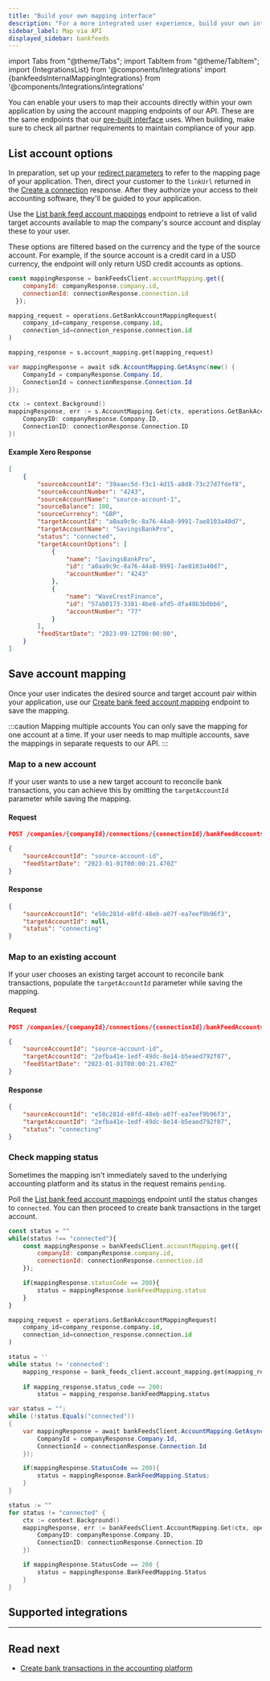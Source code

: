 ```yaml
---
title: "Build your own mapping interface"
description: "For a more integrated user experience, build your own interface using our API's account mapping endpoints"
sidebar_label: Map via API
displayed_sidebar: bankfeeds
---
```


import Tabs from "@theme/Tabs";
import TabItem from "@theme/TabItem";
import {IntegrationsList} from '@components/Integrations'
import {bankfeedsInternalMappingIntegrations} from '@components/Integrations/integrations'

You can enable your users to map their accounts directly within your own application by using the account mapping endpoints of our API. These are the same endpoints that our [pre-built interface](/bank-feeds/mapping/codat-ui) uses. When building, make sure to check all partner requirements to maintain compliance of your app.

## List account options

In preparation, set up your [redirect parameters](/auth-flow/customize/set-up-redirects) to refer to the mapping page of your application. Then, direct your customer to the `linkUrl` returned in the [Create a connection](/bank-feeds/create-account#create-a-connection) response. After they authorize your access to their accounting software, they'll be guided to your application.

Use the [List bank feed account mappings](/bank-feeds-api#/operations/get-bank-account-mapping) endpoint to retrieve a list of valid target accounts available to map the company's source account and display these to your user. 

These options are filtered based on the currency and the type of the source account. For example, if the source account is a credit card in a USD currency, the endpoint will only return USD credit accounts as options.

<Tabs>

<TabItem value="nodejs" label="TypeScript">

```javascript
const mappingResponse = bankFeedsClient.accountMapping.get({
    companyId: companyResponse.company.id,
    connectionId: connectionResponse.connection.id
  });
```

</TabItem>

<TabItem value="python" label="Python">

```python
mapping_request = operations.GetBankAccountMappingRequest(
    company_id=company_response.company.id,
    connection_id=connection_response.connection.id
)

mapping_response = s.account_mapping.get(mapping_request)
```

</TabItem>

<TabItem value="csharp" label="C#">

```csharp
var mappingResponse = await sdk.AccountMapping.GetAsync(new() {
	CompanyId = companyResponse.Company.Id,
    ConnectionId = connectionResponse.Connection.Id
});
```

</TabItem>

<TabItem value="go" label="Go">

```go
ctx := context.Background()
mappingResponse, err := s.AccountMapping.Get(ctx, operations.GetBankAccountMappingRequest{
    CompanyID: companyResponse.Company.ID,
    ConnectionID: connectionResponse.Connection.ID
})
```
</TabItem>

</Tabs>

#### Example Xero Response

```json
[
	{
		"sourceAccountId": "39aaec5d-f3c1-4d15-a8d8-73c27d7fdef8",
		"sourceAccountNumber": "4243",
		"sourceAccountName": "source-account-1",
		"sourceBalance": 100,
		"sourceCurrency": "GBP",
		"targetAccountId": "a0aa9c9c-8a76-44a8-9991-7ae8103a40d7",
		"targetAccountName": "SavingsBankPro",
		"status": "connected",
		"targetAccountOptions": [
			{
				"name": "SavingsBankPro",
				"id": "a0aa9c9c-8a76-44a8-9991-7ae8103a40d7",
				"accountNumber": "4243"
			},
			{
				"name": "WaveCrestFinance",
				"id": "57ab0173-3381-4be8-afd5-dfa48b3b0bb6",
				"accountNumber": "77"
			}
		],
		"feedStartDate": "2023-09-12T00:00:00",
	}
]
```

## Save account mapping

Once your user indicates the desired source and target account pair within your application, use our [Create bank feed account mapping](/bank-feeds-api#/operations/create-bank-account-mapping) endpoint to save the mapping. 

:::caution Mapping multiple accounts
You can only save the mapping for one account at a time. If your user needs to map multiple accounts, save the mappings in separate requests to our API.
:::

### Map to a new account

If your user wants to use a new target account to reconcile bank transactions, you can achieve this by omitting the `targetAccountId` parameter while saving the mapping.

<Tabs>

<TabItem value="HTTP" label="HTTP">

#### Request

```json
POST /companies/{companyId}/connections/{connectionId}/bankFeedAccounts/mapping

{
    "sourceAccountId": "source-account-id",
    "feedStartDate": "2023-01-01T00:00:21.470Z"
}
```
#### Response

```json
{
	"sourceAccountId": "e58c281d-e8fd-48eb-a07f-ea7eef9b96f3",
    "targetAccountId": null,
    "status": "connecting"
}
```
</TabItem >

</Tabs>

### Map to an existing account

If your user chooses an existing target account to reconcile bank transactions, populate the `targetAccountId` parameter while saving the mapping.

<Tabs>

<TabItem value="HTTP" label="HTTP">

#### Request

```json
POST /companies/{companyId}/connections/{connectionId}/bankFeedAccounts/mapping

{
    "sourceAccountId": "source-account-id",
    "targetAccountId": "2efba41e-1edf-49dc-8e14-b5eaed792f07",
    "feedStartDate": "2023-01-01T00:00:21.470Z"
}
```
#### Response

```json
{
    "sourceAccountId": "e58c281d-e8fd-48eb-a07f-ea7eef9b96f3",
    "targetAccountId": "2efba41e-1edf-49dc-8e14-b5eaed792f07",
    "status": "connecting"
}
```
</TabItem >

</Tabs>

### Check mapping status

Sometimes the mapping isn't immediately saved to the underlying accounting platform and its status in the request remains `pending`. 

Poll the [List bank feed account mappings](/bank-feeds-api#/operations/get-bank-account-mapping) endpoint until the status changes to `connected`. You can then proceed to create bank transactions in the target account.

<Tabs>

<TabItem value="nodejs" label="TypeScript">

```javascript
const status = ""
while(status !== "connected"){
	const mappingResponse = bankFeedsClient.accountMapping.get({
		companyId: companyResponse.company.id,
		connectionId: connectionResponse.connection.id
	});

	if(mappingResponse.statusCode == 200){
		status = mappingResponse.bankFeedMapping.status
	}
}
```

</TabItem>

<TabItem value="python" label="Python">

```python
mapping_request = operations.GetBankAccountMappingRequest(
    company_id=company_response.company.id,
    connection_id=connection_response.connection.id
)

status = ''
while status != 'connected':
	mapping_response = bank_feeds_client.account_mapping.get(mapping_request)
	
	if mapping_response.status_code == 200:
		status = mapping_response.bankFeedMapping.status
```

</TabItem>

<TabItem value="csharp" label="C#">

```csharp
var status = "";
while (!status.Equals("connected"))
{
	var mappingResponse = await bankFeedsClient.AccountMapping.GetAsync(new() {
		CompanyId = companyResponse.Company.Id,
		ConnectionId = connectionResponse.Connection.Id
	});

	if(mappingResponse.StatusCode == 200){
		status = mappingResponse.BankFeedMapping.Status;
	}
}
```

</TabItem>

<TabItem value="go" label="Go">

```go
status := ""
for status != "connected" {
	ctx := context.Background()
	mappingResponse, err := bankFeedsClient.AccountMapping.Get(ctx, operations.GetBankAccountMappingRequest{
		CompanyID: companyResponse.Company.ID,
    	ConnectionID: connectionResponse.Connection.ID
	})

	if mappingResponse.StatusCode == 200 {
		status = mappingResponse.BankFeedMapping.Status
	}
}
```
</TabItem>

</Tabs>

## Supported integrations

<IntegrationsList integrations={bankfeedsInternalMappingIntegrations}/>

---
## Read next

* [Create bank transactions in the accounting platform](/bank-feeds/pushing-transactions)